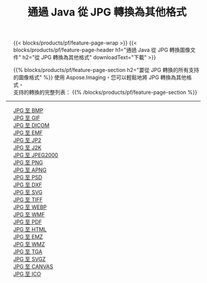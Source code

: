 ﻿---
title: 通過 Java 從 JPG 轉換為其他格式 
weight: 3920
url: /zh-hant/java/conversion/from/jpg 
lang: zh-hant
langdirlevel: 2
locales: zh-hans,ja,it,ru,de,es,fr,nl,id,lt,pl,pt,vi,tr,ko,zh-hant,ar,hi,th,sv,cs,uk,he
description: 使用 Aspose.Imaging，您可以輕鬆地將 JPG 轉換為其他格式
---

{{< blocks/products/pf/feature-page-wrap >}}
{{< blocks/products/pf/feature-page-header h1="通過 Java 從 JPG 轉換圖像文件" h2="從 JPG 轉換為其他格式" downloadText="下載" >}}


{{% blocks/products/pf/feature-page-section  h2="要從 JPG 轉換的所有支持的圖像格式" %}}
使用 Aspose.Imaging，您可以輕鬆地將 JPG 轉換為其他格式。
<br/>
支持的轉換的完整列表：
{{% /blocks/products/pf/feature-page-section %}}
<div class="container-fluid productfamilypage bg-gray">
    <div class="convertypes bg-gray agp-content section">
        <div class="container">
		<hr style="margin-left:-20px;"/>
		<div class="row other-converters">
		    <div class='col-md-2 other-converter remove-lp remove-rp'><a href="/imaging/zh-hant/java/conversion/jpg-to-bmp" >JPG 至 BMP</a></div><div class='col-md-2 other-converter remove-lp remove-rp'><a href="/imaging/zh-hant/java/conversion/jpg-to-gif" >JPG 至 GIF</a></div><div class='col-md-2 other-converter remove-lp remove-rp'><a href="/imaging/zh-hant/java/conversion/jpg-to-dicom" >JPG 至 DICOM</a></div><div class='col-md-2 other-converter remove-lp remove-rp'><a href="/imaging/zh-hant/java/conversion/jpg-to-emf" >JPG 至 EMF</a></div><div class='col-md-2 other-converter remove-lp remove-rp'><a href="/imaging/zh-hant/java/conversion/jpg-to-jp2" >JPG 至 JP2</a></div><div class='col-md-2 other-converter remove-lp remove-rp'><a href="/imaging/zh-hant/java/conversion/jpg-to-j2k" >JPG 至 J2K</a></div><div class='col-md-2 other-converter remove-lp remove-rp'><a href="/imaging/zh-hant/java/conversion/jpg-to-jpeg2000" >JPG 至 JPEG2000</a></div><div class='col-md-2 other-converter remove-lp remove-rp'><a href="/imaging/zh-hant/java/conversion/jpg-to-png" >JPG 至 PNG</a></div><div class='col-md-2 other-converter remove-lp remove-rp'><a href="/imaging/zh-hant/java/conversion/jpg-to-apng" >JPG 至 APNG</a></div><div class='col-md-2 other-converter remove-lp remove-rp'><a href="/imaging/zh-hant/java/conversion/jpg-to-psd" >JPG 至 PSD</a></div><div class='col-md-2 other-converter remove-lp remove-rp'><a href="/imaging/zh-hant/java/conversion/jpg-to-dxf" >JPG 至 DXF</a></div><div class='col-md-2 other-converter remove-lp remove-rp'><a href="/imaging/zh-hant/java/conversion/jpg-to-svg" >JPG 至 SVG</a></div><div class='col-md-2 other-converter remove-lp remove-rp'><a href="/imaging/zh-hant/java/conversion/jpg-to-tiff" >JPG 至 TIFF</a></div><div class='col-md-2 other-converter remove-lp remove-rp'><a href="/imaging/zh-hant/java/conversion/jpg-to-webp" >JPG 至 WEBP</a></div><div class='col-md-2 other-converter remove-lp remove-rp'><a href="/imaging/zh-hant/java/conversion/jpg-to-wmf" >JPG 至 WMF</a></div><div class='col-md-2 other-converter remove-lp remove-rp'><a href="/imaging/zh-hant/java/conversion/jpg-to-pdf" >JPG 至 PDF</a></div><div class='col-md-2 other-converter remove-lp remove-rp'><a href="/imaging/zh-hant/java/conversion/jpg-to-html" >JPG 至 HTML</a></div><div class='col-md-2 other-converter remove-lp remove-rp'><a href="/imaging/zh-hant/java/conversion/jpg-to-emz" >JPG 至 EMZ</a></div><div class='col-md-2 other-converter remove-lp remove-rp'><a href="/imaging/zh-hant/java/conversion/jpg-to-wmz" >JPG 至 WMZ</a></div><div class='col-md-2 other-converter remove-lp remove-rp'><a href="/imaging/zh-hant/java/conversion/jpg-to-tga" >JPG 至 TGA</a></div><div class='col-md-2 other-converter remove-lp remove-rp'><a href="/imaging/zh-hant/java/conversion/jpg-to-svgz" >JPG 至 SVGZ</a></div><div class='col-md-2 other-converter remove-lp remove-rp'><a href="/imaging/zh-hant/java/conversion/jpg-to-canvas" >JPG 至 CANVAS</a></div><div class='col-md-2 other-converter remove-lp remove-rp'><a href="/imaging/zh-hant/java/conversion/jpg-to-ico" >JPG 至 ICO</a></div>
                </div>
        </div>
    </div>
</div>
<br/>

